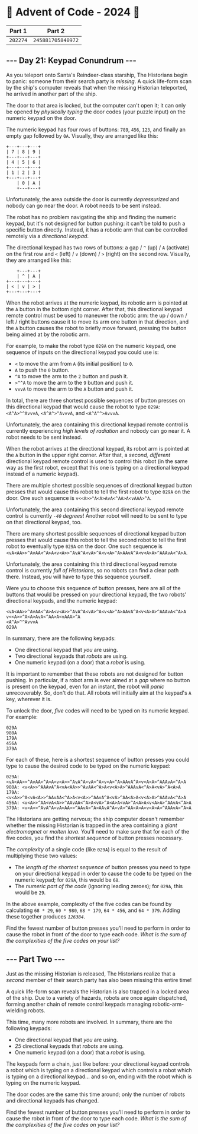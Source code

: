 # 🎄 Advent of Code - 2024 🎄
| Part 1 | Part 2 |
| ------ | ------ |
| `202274` | `245881705840972` |

<h2>--- Day 21: Keypad Conundrum ---</h2><p>As you teleport onto Santa's Reindeer-class starship, The Historians begin to panic: someone from their search party is <em>missing</em>. A quick life-form scan by the ship's computer reveals that when the missing Historian teleported, he arrived in another part of the ship.</p>
<p>The door to that area is locked, but the computer can't open it; it can only be opened by <em>physically typing</em> the door codes (your puzzle input) on the numeric keypad on the door.</p>
<p>The numeric keypad has four rows of buttons: <code>789</code>, <code>456</code>, <code>123</code>, and finally an empty gap followed by <code>0A</code>. Visually, they are arranged like this:</p>
<pre><code>+---+---+---+
| 7 | 8 | 9 |
+---+---+---+
| 4 | 5 | 6 |
+---+---+---+
| 1 | 2 | 3 |
+---+---+---+
    | 0 | A |
    +---+---+
</code></pre>
<p>Unfortunately, the area outside the door is currently <em>depressurized</em> and nobody can go near the door. A robot needs to be sent instead.</p>
<p>The robot has no problem navigating the ship and finding the numeric keypad, but it's not designed for button pushing: it can't be told to push a specific button directly. Instead, it has a robotic arm that can be controlled remotely via a <em>directional keypad</em>.</p>
<p>The directional keypad has two rows of buttons: a gap / <code>^</code> (up) / <code>A</code> (activate) on the first row and <code>&lt;</code> (left) / <code>v</code> (down) / <code>&gt;</code> (right) on the second row. Visually, they are arranged like this:</p>
<pre><code>    +---+---+
    | ^ | A |
+---+---+---+
| &lt; | v | &gt; |
+---+---+---+
</code></pre>
<p>When the robot arrives at the numeric keypad, its robotic arm is pointed at the <code>A</code> button in the bottom right corner. After that, this directional keypad remote control must be used to maneuver the robotic arm: the up / down / left / right buttons cause it to move its arm one button in that direction, and the <code>A</code> button causes the robot to briefly move forward, pressing the button being aimed at by the robotic arm.</p>
<p>For example, to make the robot type <code>029A</code> on the numeric keypad, one sequence of inputs on the directional keypad you could use is:</p>
<ul>
<li><code>&lt;</code> to move the arm from <code>A</code> (its initial position) to <code>0</code>.</li>
<li><code>A</code> to push the <code>0</code> button.</li>
<li><code>^A</code> to move the arm to the <code>2</code> button and push it.</li>
<li><code>&gt;^^A</code> to move the arm to the <code>9</code> button and push it.</li>
<li><code>vvvA</code> to move the arm to the <code>A</code> button and push it.</li>
</ul>
<p>In total, there are three shortest possible sequences of button presses on this directional keypad that would cause the robot to type <code>029A</code>: <code>&lt;A^A&gt;^^AvvvA</code>, <code>&lt;A^A^&gt;^AvvvA</code>, and <code>&lt;A^A^^&gt;AvvvA</code>.</p>
<p>Unfortunately, the area containing this directional keypad remote control is currently experiencing <em>high levels of radiation</em> and nobody can go near it. A robot needs to be sent instead.</p>
<p>When the robot arrives at the directional keypad, its robot arm is pointed at the <code>A</code> button in the upper right corner. After that, a <em>second, different</em> directional keypad remote control is used to control this robot (in the same way as the first robot, except that this one is typing on a directional keypad instead of a numeric keypad).</p>
<p>There are multiple shortest possible sequences of directional keypad button presses that would cause this robot to tell the first robot to type <code>029A</code> on the door. One such sequence is <code>v&lt;&lt;A&gt;&gt;^A&lt;A&gt;AvA&lt;^AA&gt;A&lt;vAAA&gt;^A</code>.</p>
<p>Unfortunately, the area containing this second directional keypad remote control is currently <em><code>-40</code> degrees</em>! Another robot will need to be sent to type on that directional keypad, too.</p>
<p>There are many shortest possible sequences of directional keypad button presses that would cause this robot to tell the second robot to tell the first robot to eventually type <code>029A</code> on the door. One such sequence is <code>&lt;vA&lt;AA&gt;&gt;^AvAA&lt;^A&gt;A&lt;v&lt;A&gt;&gt;^AvA^A&lt;vA&gt;^A&lt;v&lt;A&gt;^A&gt;AAvA^A&lt;v&lt;A&gt;A&gt;^AAAvA&lt;^A&gt;A</code>.</p>
<p>Unfortunately, the area containing this third directional keypad remote control is currently <em>full of Historians</em>, so no robots can find a clear path there. Instead, <em>you</em> will have to type this sequence yourself.</p>
<p>Were you to choose this sequence of button presses, here are all of the buttons that would be pressed on your directional keypad, the two robots' directional keypads, and the numeric keypad:</p>
<pre><code>&lt;vA&lt;AA&gt;&gt;^AvAA&lt;^A&gt;A&lt;v&lt;A&gt;&gt;^AvA^A&lt;vA&gt;^A&lt;v&lt;A&gt;^A&gt;AAvA^A&lt;v&lt;A&gt;A&gt;^AAAvA&lt;^A&gt;A
v&lt;&lt;A&gt;&gt;^A&lt;A&gt;AvA&lt;^AA&gt;A&lt;vAAA&gt;^A
&lt;A^A&gt;^^AvvvA
029A
</code></pre>
<p>In summary, there are the following keypads:</p>
<ul>
<li>One directional keypad that <em>you</em> are using.</li>
<li>Two directional keypads that <em>robots</em> are using.</li>
<li>One numeric keypad (on a door) that a <em>robot</em> is using.</li>
</ul>
<p>It is important to remember that these robots are not designed for button pushing. In particular, if a robot arm is ever aimed at a <em>gap</em> where no button is present on the keypad, even for an instant, the robot will <em>panic</em> unrecoverably. So, don't do that. All robots will initially aim at the keypad's <code>A</code> key, wherever it is.</p>
<p>To unlock the door, <em>five</em> codes will need to be typed on its numeric keypad. For example:</p>
<pre><code>029A
980A
179A
456A
379A
</code></pre>
<p>For each of these, here is a shortest sequence of button presses you could type to cause the desired code to be typed on the numeric keypad:</p>
<pre><code>029A: &lt;vA&lt;AA&gt;&gt;^AvAA&lt;^A&gt;A&lt;v&lt;A&gt;&gt;^AvA^A&lt;vA&gt;^A&lt;v&lt;A&gt;^A&gt;AAvA^A&lt;v&lt;A&gt;A&gt;^AAAvA&lt;^A&gt;A
980A: &lt;v&lt;A&gt;&gt;^AAAvA^A&lt;vA&lt;AA&gt;&gt;^AvAA&lt;^A&gt;A&lt;v&lt;A&gt;A&gt;^AAAvA&lt;^A&gt;A&lt;vA&gt;^A&lt;A&gt;A
179A: &lt;v&lt;A&gt;&gt;^A&lt;vA&lt;A&gt;&gt;^AAvAA&lt;^A&gt;A&lt;v&lt;A&gt;&gt;^AAvA^A&lt;vA&gt;^AA&lt;A&gt;A&lt;v&lt;A&gt;A&gt;^AAAvA&lt;^A&gt;A
456A: &lt;v&lt;A&gt;&gt;^AA&lt;vA&lt;A&gt;&gt;^AAvAA&lt;^A&gt;A&lt;vA&gt;^A&lt;A&gt;A&lt;vA&gt;^A&lt;A&gt;A&lt;v&lt;A&gt;A&gt;^AAvA&lt;^A&gt;A
379A: &lt;v&lt;A&gt;&gt;^AvA^A&lt;vA&lt;AA&gt;&gt;^AAvA&lt;^A&gt;AAvA^A&lt;vA&gt;^AA&lt;A&gt;A&lt;v&lt;A&gt;A&gt;^AAAvA&lt;^A&gt;A
</code></pre>
<p>The Historians are getting nervous; the ship computer doesn't remember whether the missing Historian is trapped in the area containing a <em>giant electromagnet</em> or <em>molten lava</em>. You'll need to make sure that for each of the five codes, you find the <em>shortest sequence</em> of button presses necessary.</p>
<p>The <em>complexity</em> of a single code (like <code>029A</code>) is equal to the result of multiplying these two values:</p>
<ul>
<li>The <em>length of the shortest sequence</em> of button presses you need to type on your directional keypad in order to cause the code to be typed on the numeric keypad; for <code>029A</code>, this would be <code>68</code>.</li>
<li>The <em>numeric part of the code</em> (ignoring leading zeroes); for <code>029A</code>, this would be <code>29</code>.</li>
</ul>
<p>In the above example, complexity of the five codes can be found by calculating <code>68 * 29</code>, <code>60 * 980</code>, <code>68 * 179</code>, <code>64 * 456</code>, and <code>64 * 379</code>. Adding these together produces <code><em>126384</em></code>.</p>
<p>Find the fewest number of button presses you'll need to perform in order to cause the robot in front of the door to type each code. <em>What is the sum of the complexities of the five codes on your list?</em></p>

<h2 id="part2">--- Part Two ---</h2><p>Just as the missing Historian is released, The Historians realize that a <em>second</em> member of their search party has also been missing <span title="bum bum BUUUUUM">this entire time</span>!</p>
<p>A quick life-form scan reveals the Historian is also trapped in a locked area of the ship. Due to a variety of hazards, robots are once again dispatched, forming another chain of remote control keypads managing robotic-arm-wielding robots.</p>
<p>This time, many more robots are involved. In summary, there are the following keypads:</p>
<ul>
<li>One directional keypad that <em>you</em> are using.</li>
<li><em>25</em> directional keypads that <em>robots</em> are using.</li>
<li>One numeric keypad (on a door) that a <em>robot</em> is using.</li>
</ul>
<p>The keypads form a chain, just like before: your directional keypad controls a robot which is typing on a directional keypad which controls a robot which is typing on a directional keypad... and so on, ending with the robot which is typing on the numeric keypad.</p>
<p>The door codes are the same this time around; only the number of robots and directional keypads has changed.</p>
<p>Find the fewest number of button presses you'll need to perform in order to cause the robot in front of the door to type each code. <em>What is the sum of the complexities of the five codes on your list?</em></p>
